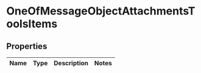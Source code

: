 # OneOfMessageObjectAttachmentsToolsItems

## Properties
Name | Type | Description | Notes
------------ | ------------- | ------------- | -------------
